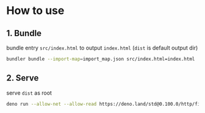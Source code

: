 # How to use

## 1. Bundle

bundle entry `src/index.html` to output `index.html` (`dist` is default output
dir)

```sh
bundler bundle --import-map=import_map.json src/index.html=index.html
```

## 2. Serve

serve `dist` as root

```sh
deno run --allow-net --allow-read https://deno.land/std@0.100.0/http/file_server.ts dist
```
